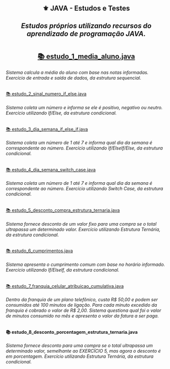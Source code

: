 <h2 align="center">⚜️ JAVA - Estudos e Testes
<i><h4 align="center">Estudos próprios utilizando recursos do aprendizado de programação JAVA.</i> 

##  

[📚 estudo_1_media_aluno.java](https://github.com/AlianeAmaral/JAVA_estudos_e_testes/blob/main/estudo_1_media_aluno.java)<h6>Sistema calcula a média do aluno com base nas notas informadas. Exercício de entrada e saída de dados, da estrutura sequencial.</h6>

[📚 estudo_2_sinal_numero_if_else.java](https://github.com/AlianeAmaral/JAVA_estudos_e_testes/blob/main/estudo_2_sinal_numero_if_else.java)<h6>Sistema coleta um número e informa se ele é positivo, negativo ou neutro. Exercício utilizando If/Else, da estrutura condicional.</h6>

[📚 estudo_3_dia_semana_if_else_if.java](https://github.com/AlianeAmaral/JAVA_estudos_e_testes/blob/main/estudo_3_dia_semana_if_else_if.java)<h6>Sistema coleta um número de 1 até 7 e informa qual dia da semana é correspondente ao número. Exercício utilizando If/ElseIf/Else, da estrutura condicional.</h6>

[📚 estudo_4_dia_semana_switch_case.java](https://github.com/AlianeAmaral/JAVA_estudos_e_testes/blob/main/estudo_4_dia_semana_switch_case.java)<h6>Sistema coleta um número de 1 até 7 e informa qual dia da semana é correspondente ao número. Exercício utilizando Switch Case, da estrutura condicional.</h6>

[📚 estudo_5_desconto_compra_estrutura_ternaria.java](https://github.com/AlianeAmaral/JAVA_estudos_e_testes/blob/main/estudo_5_desconto_compra_estrutura_ternaria.java)<h6>Sistema fornece desconto de um valor fixo para uma compra se o total ultrapassa um determinado valor. Exercício utilizando Estrutura Ternária, da estrutura condicional.</h6>

[📚 estudo_6_cumprimentos.java](https://github.com/AlianeAmaral/JAVA_estudos_e_testes/blob/main/estudo_6_cumprimentos.java)<h6>Sistema apresenta o cumprimento comum com base no horário informado. Exercício utilizando If/ElseIf, da estrutura condicional.</h6>

[📚 estudo_7_franquia_celular_atribuicao_cumulativa.java](https://github.com/AlianeAmaral/JAVA_estudos_e_testes/blob/main/estudo_7_franquia_celular_atribuicao_cumulativa.java)<h6>Dentro da franquia de um plano telefônico, custa R$ 50,00 e podem ser consumidos até 100 minutos de ligação. Para cada minuto excedido da franquia é cobrado o valor de R$ 2,00. Sistema questiona qual foi o valor de minutos consumido no mês e apresenta o valor da fatura a ser paga.</h6>

<h4>📚 estudo_8_desconto_porcentagem_estrutura_ternaria.java</h4>

<h6>Sistema fornece desconto para uma compra se o total ultrapassa um determinado valor, semelhante ao EXERCÍCIO 5, mas agora o desconto é em porcentagem. Exercício utilizando Estrutura Ternária, da estrutura condicional.</h6>
